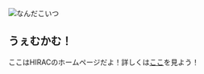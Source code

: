 ![なんだこいつ](https://hiracmc.github.io/hirac.github.io/img/home.png)

## うぇむかむ！

ここはHIRACのホームページだよ！詳しくは[ここ](https://hiracmc.github.io/hirac.github.io/)を見よう！
